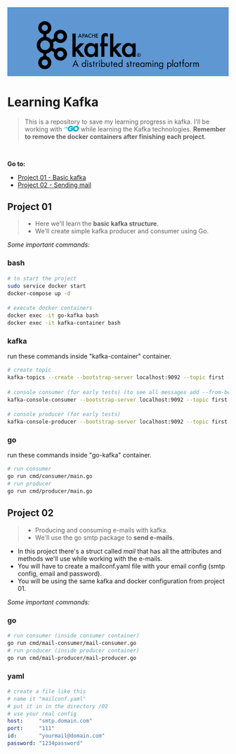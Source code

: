 <img src="/assets/Kafka.png" alt="kafka" id="kafka">

# Learning Kafka

>This is a repository to save my learning progress in kafka. I'll be working with <img src="/assets/go.png" alt="go" width="35"> while learning the Kafka technologies. **Remember to remove the docker containers after finishing each project**.

<br>

**Go to:**

* [Project 01 - Basic kafka](#p01)
* [Project 02 - Sending mail](#p02)

<h2 id="p01">Project 01</h2>

>* Here we'll learn the **basic kafka structure**.
>* We'll create simple kafka producer and consumer using Go.

*Some important commands:*

### bash

```bash
# to start the project
sudo service docker start
docker-compose up -d

# execute docker containers
docker exec -it go-kafka bash
docker exec -it kafka-container bash
```

### kafka

run these commands inside "kafka-container" container.

```bash
# create topic
kafka-topics --create --bootstrap-server localhost:9092 --topic first --partitions 3

# console consumer (for early tests) (to see all messages add --from-beginning)
kafka-console-consumer --bootstrap-server localhost:9092 --topic first --group --first-consumers

# console producer (for early tests)
kafka-console-producer --bootstrap-server localhost:9092 --topic first
```

### go

run these commands inside "go-kafka" container.

```bash
# run consumer
go run cmd/consumer/main.go
# run producer
go run cmd/producer/main.go
```

<h2 id="p02">Project 02</h2>

>* Producing and consuming e-mails with kafka.
>* We'll use the go smtp package to **send e-mails**.

* In this project there's a struct called *mail* that has all the attributes and methods we'll use while working with the e-mails.
* You will have to create a mailconf.yaml file with your email config (smtp config, email and password).
* You will be using the same kafka and docker configuration from project 01.

*Some important commands:*

### go

```bash
# run consumer (inside consumer container)
go run cmd/mail-consumer/mail-consumer.go
# run producer (inside producer container)
go run cmd/mail-producer/mail-producer.go
```

### yaml

```yaml
# create a file like this
# name it "mailconf.yaml"
# put it in in the directory /02
# use your real config
host:     "smtp.domain.com"
port:     "111"
id:       "yourmail@domain.com"
password: "1234password"
```
